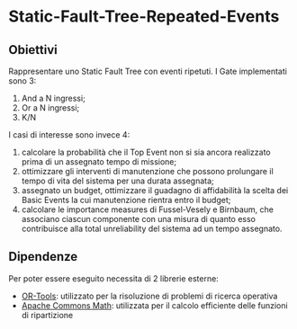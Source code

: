 # Static-Fault-Tree-Repeated-Events

## Obiettivi
Rappresentare uno Static Fault Tree con eventi ripetuti.
I Gate implementati sono 3: 
  1. And a N ingressi;
  2. Or a N ingressi;
  3. K/N

I casi di interesse sono invece 4: 
  1. calcolare la probabilità che il Top Event non si sia ancora realizzato prima di un assegnato tempo di missione;
  2. ottimizzare gli interventi di manutenzione che possono prolungare il tempo di vita del sistema per una durata assegnata;
  3. assegnato un budget, ottimizzare il guadagno di affidabilità la scelta dei Basic Events la cui manutenzione rientra entro il budget;
  4. calcolare le importance measures di Fussel-Vesely e Birnbaum, che associano ciascun componente con una misura di quanto esso contribuisce alla total unreliability del sistema ad un tempo assegnato.


## Dipendenze
Per poter essere eseguito necessita di 2 librerie esterne: 
  * [OR-Tools](https://developers.google.com/optimization): utilizzato per la risoluzione di problemi di ricerca operativa 
  * [Apache Commons Math](https://commons.apache.org/proper/commons-math/): utilizzata per il calcolo efficiente delle funzioni di ripartizione 

